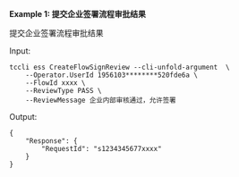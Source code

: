 **Example 1: 提交企业签署流程审批结果**

提交企业签署流程审批结果

Input: 

```
tccli ess CreateFlowSignReview --cli-unfold-argument  \
    --Operator.UserId 1956103********520fde6a \
    --FlowId xxxx \
    --ReviewType PASS \
    --ReviewMessage 企业内部审核通过，允许签署
```

Output: 
```
{
    "Response": {
        "RequestId": "s1234345677xxxx"
    }
}
```

